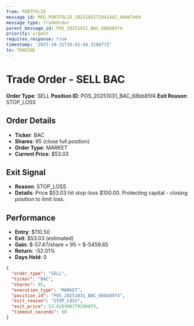 ```yaml
---
from: PORTFOLIO
message_id: MSG_PORTFOLIO_20251031T104144Z_80dd7eb8
message_type: TradeOrder
parent_message_id: POS_20251031_BAC_68bb85f4
priority: urgent
requires_response: true
timestamp: '2025-10-31T10:41:44.316877Z'
to: TRADING
---
```


# Trade Order - SELL BAC

**Order Type**: SELL
**Position ID**: POS_20251031_BAC_68bb85f4
**Exit Reason**: STOP_LOSS

## Order Details
- **Ticker**: BAC
- **Shares**: 95 (close full position)
- **Order Type**: MARKET
- **Current Price**: $53.03

## Exit Signal
- **Reason**: STOP_LOSS
- **Details**: Price $53.03 hit stop-loss $100.00. Protecting capital - closing position to limit loss.

## Performance
- **Entry**: $110.50
- **Exit**: $53.03 (estimated)
- **Gain**: $-57.47/share × 95 = $-5459.65
- **Return**: -52.01%
- **Days Held**: 0

```json
{
  "order_type": "SELL",
  "ticker": "BAC",
  "shares": 95,
  "execution_type": "MARKET",
  "position_id": "POS_20251031_BAC_68bb85f4",
  "exit_reason": "STOP_LOSS",
  "exit_price": 53.029998779296875,
  "timeout_seconds": 60
}
```
